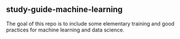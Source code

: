 ## study-guide-machine-learning

The goal of this repo is to include some elementary training and good practices for machine learning and data science.
